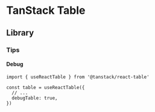 # TanStack Table

## Library

### Tips

#### Debug

```tsx
import { useReactTable } from '@tanstack/react-table'

const table = useReactTable({
  // ...
  debugTable: true,
})
```
